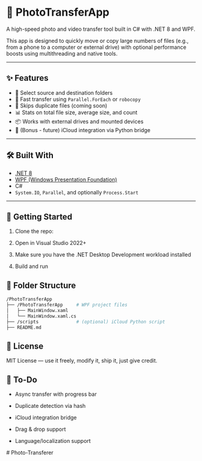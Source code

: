 ﻿# 📸 PhotoTransferApp

A high-speed photo and video transfer tool built in C# with .NET 8 and WPF.

This app is designed to quickly move or copy large numbers of files (e.g., from a phone to a computer or external drive) with optional performance boosts using multithreading and native tools.

---

## ✨ Features

- 📁 Select source and destination folders  
- 🚀 Fast transfer using `Parallel.ForEach` or `robocopy`  
- 🧠 Skips duplicate files (coming soon)  
- 📊 Stats on total file size, average size, and count  
- 📦 Works with external drives and mounted devices  
- 🍎 (Bonus - future) iCloud integration via Python bridge  

---

## 🛠️ Built With

- [.NET 8](https://dotnet.microsoft.com/)
- [WPF (Windows Presentation Foundation)](https://learn.microsoft.com/en-us/dotnet/desktop/wpf/)
- C#
- `System.IO`, `Parallel`, and optionally `Process.Start`

---

## 🚀 Getting Started

1. Clone the repo:

2. Open in Visual Studio 2022+

3. Make sure you have the .NET Desktop Development workload installed

4. Build and run

## 📂 Folder Structure

```bash
/PhotoTransferApp
├── /PhotoTransferApp     # WPF project files
│   ├── MainWindow.xaml
│   └── MainWindow.xaml.cs
├── /scripts              # (optional) iCloud Python script
├── README.md
```

## 📃 License
MIT License — use it freely, modify it, ship it, just give credit.

## 📌 To-Do
 - Async transfer with progress bar

 - Duplicate detection via hash

 - iCloud integration bridge

 - Drag & drop support

 - Language/localization support

#   P h o t o - T r a n s f e r e r  
 